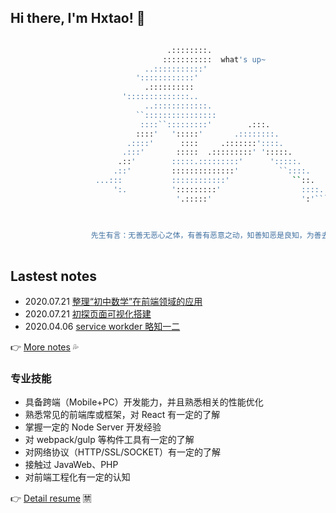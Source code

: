 ## Hi there, I'm Hxtao! 👋

```bash

                                   .::::::::.
                                  :::::::::::  what's up~
                              ..:::::::::::'
                            '::::::::::::'
                              .::::::::::
                         '::::::::::::::..
                              ..::::::::::::.
                            ``::::::::::::::::
                             ::::``:::::::::'        .:::.
                            ::::'   ':::::'       .::::::::.
                          .::::'      ::::     .:::::::'::::.
                         .:::'       :::::  .:::::::::' ':::::.
                        .::'        :::::.:::::::::'      ':::::.
                       .::'         ::::::::::::::'         ``::::.
                   ...:::           ::::::::::::'              ``::.
                       ':.          ':::::::::'                  ::::..
                                     '.:::::'                    ':'````..

       
       
                  先生有言：无善无恶心之体，有善有恶意之动，知善知恶是良知，为善去恶是格物。
                                             
```

## Lastest notes

- 2020.07.21  [整理“初中数学”在前端领域的应用](https://note.hxtao.xyz/notes/5f1709927aa1f101b7abf655)
- 2020.07.21  [初探页面可视化搭建](https://note.hxtao.xyz/notes/5f16fc937aa1f101b7abf641)
- 2020.04.06  [service workder 略知一二](https://note.hxtao.xyz/notes/5e8ae7f7a806f5005f743461)


👉  [More notes](http://note.hxtao.xyz/) 💦

<!--
**huangxutao/huangxutao** is a ✨ _special_ ✨ repository because its `README.md` (this file) appears on your GitHub profile.

Here are some ideas to get you started:

- 🔭 I’m currently working on ...
- 🌱 I’m currently learning ...
- 👯 I’m looking to collaborate on ...
- 🤔 I’m looking for help with ...
- 💬 Ask me about ...
- 📫 How to reach me: ...
- 😄 Pronouns: ...
- ⚡ Fun fact: ...
-->

### 专业技能

- 具备跨端（Mobile+PC）开发能力，并且熟悉相关的性能优化
- 熟悉常见的前端库或框架，对 React 有一定的了解
- 掌握一定的 Node Server 开发经验
- 对 webpack/gulp 等构件工具有一定的了解
- 对网络协议（HTTP/SSL/SOCKET）有一定的了解
- 接触过 JavaWeb、PHP
- 对前端工程化有一定的认知

👉 [Detail resume](https://me.hxtao.xyz/) 🈲

